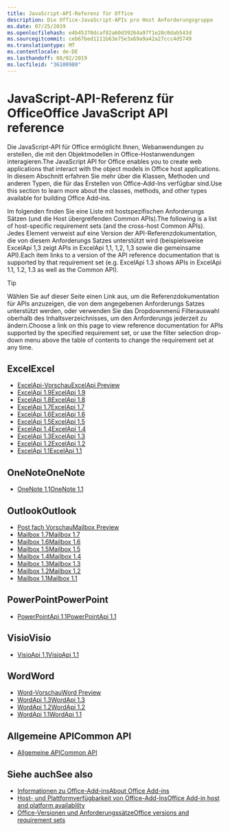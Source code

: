 ```yaml
---
title: JavaScript-API-Referenz für Office
description: Die Office-JavaScript-APIs pro Host Anforderungsgruppe
ms.date: 07/25/2019
ms.openlocfilehash: e4b45370dcaf82a60d39264a97f1e28c0dab543d
ms.sourcegitcommit: ceb67bed1111b63e75e3a69a9a42a27ccc4d5749
ms.translationtype: MT
ms.contentlocale: de-DE
ms.lasthandoff: 08/02/2019
ms.locfileid: "36100980"
---
```

# <a name="office-javascript-api-reference"></a><span data-ttu-id="e4c3c-103">JavaScript-API-Referenz für Office</span><span class="sxs-lookup"><span data-stu-id="e4c3c-103">Office JavaScript API reference</span></span>

<span data-ttu-id="e4c3c-104">Die JavaScript-API für Office ermöglicht Ihnen, Webanwendungen zu erstellen, die mit den Objektmodellen in Office-Hostanwendungen interagieren.</span><span class="sxs-lookup"><span data-stu-id="e4c3c-104">The JavaScript API for Office enables you to create web applications that interact with the object models in Office host applications.</span></span> <span data-ttu-id="e4c3c-105">In diesem Abschnitt erfahren Sie mehr über die Klassen, Methoden und anderen Typen, die für das Erstellen von Office-Add-Ins verfügbar sind.</span><span class="sxs-lookup"><span data-stu-id="e4c3c-105">Use this section to learn more about the classes, methods, and other types available for building Office Add-ins.</span></span>

<span data-ttu-id="e4c3c-106">Im folgenden finden Sie eine Liste mit hostspezifischen Anforderungs Sätzen (und die Host übergreifenden Common APIs).</span><span class="sxs-lookup"><span data-stu-id="e4c3c-106">The following is a list of host-specific requirement sets (and the cross-host Common APIs).</span></span> <span data-ttu-id="e4c3c-107">Jedes Element verweist auf eine Version der API-Referenzdokumentation, die von diesem Anforderungs Satzes unterstützt wird (beispielsweise ExcelApi 1,3 zeigt APIs in ExcelApi 1,1, 1,2, 1,3 sowie die gemeinsame API).</span><span class="sxs-lookup"><span data-stu-id="e4c3c-107">Each item links to a version of the API reference documentation that is supported by that requirement set (e.g. ExcelApi 1.3 shows APIs in ExcelApi 1.1, 1.2, 1.3 as well as the Common API).</span></span>

> [!TIP]
> <span data-ttu-id="e4c3c-108">Wählen Sie auf dieser Seite einen Link aus, um die Referenzdokumentation für APIs anzuzeigen, die von dem angegebenen Anforderungs Satzes unterstützt werden, oder verwenden Sie das Dropdownmenü Filterauswahl oberhalb des Inhaltsverzeichnisses, um den Anforderungs jederzeit zu ändern.</span><span class="sxs-lookup"><span data-stu-id="e4c3c-108">Choose a link on this page to view reference documentation for APIs supported by the specified requirement set, or use the filter selection drop-down menu above the table of contents to change the requirement set at any time.</span></span>

## <a name="excel"></a><span data-ttu-id="e4c3c-109">Excel</span><span class="sxs-lookup"><span data-stu-id="e4c3c-109">Excel</span></span>

- [<span data-ttu-id="e4c3c-110">ExcelApi-Vorschau</span><span class="sxs-lookup"><span data-stu-id="e4c3c-110">ExcelApi Preview</span></span>](/javascript/api/excel?view=excel-js-preview)
- [<span data-ttu-id="e4c3c-111">ExcelApi 1.9</span><span class="sxs-lookup"><span data-stu-id="e4c3c-111">ExcelApi 1.9</span></span>](/javascript/api/excel?view=excel-js-1.9)
- [<span data-ttu-id="e4c3c-112">ExcelApi 1.8</span><span class="sxs-lookup"><span data-stu-id="e4c3c-112">ExcelApi 1.8</span></span>](/javascript/api/excel?view=excel-js-1.8)
- [<span data-ttu-id="e4c3c-113">ExcelApi 1.7</span><span class="sxs-lookup"><span data-stu-id="e4c3c-113">ExcelApi 1.7</span></span>](/javascript/api/excel?view=excel-js-1.7)
- [<span data-ttu-id="e4c3c-114">ExcelApi 1.6</span><span class="sxs-lookup"><span data-stu-id="e4c3c-114">ExcelApi 1.6</span></span>](/javascript/api/excel?view=excel-js-1.6)
- [<span data-ttu-id="e4c3c-115">ExcelApi 1.5</span><span class="sxs-lookup"><span data-stu-id="e4c3c-115">ExcelApi 1.5</span></span>](/javascript/api/excel?view=excel-js-1.5)
- [<span data-ttu-id="e4c3c-116">ExcelApi 1.4</span><span class="sxs-lookup"><span data-stu-id="e4c3c-116">ExcelApi 1.4</span></span>](/javascript/api/excel?view=excel-js-1.4)
- [<span data-ttu-id="e4c3c-117">ExcelApi 1.3</span><span class="sxs-lookup"><span data-stu-id="e4c3c-117">ExcelApi 1.3</span></span>](/javascript/api/excel?view=excel-js-1.3)
- [<span data-ttu-id="e4c3c-118">ExcelApi 1.2</span><span class="sxs-lookup"><span data-stu-id="e4c3c-118">ExcelApi 1.2</span></span>](/javascript/api/excel?view=excel-js-1.2)
- [<span data-ttu-id="e4c3c-119">ExcelApi 1.1</span><span class="sxs-lookup"><span data-stu-id="e4c3c-119">ExcelApi 1.1</span></span>](/javascript/api/excel?view=excel-js-1.1)

## <a name="onenote"></a><span data-ttu-id="e4c3c-120">OneNote</span><span class="sxs-lookup"><span data-stu-id="e4c3c-120">OneNote</span></span>

- [<span data-ttu-id="e4c3c-121">OneNote 1,1</span><span class="sxs-lookup"><span data-stu-id="e4c3c-121">OneNote 1.1</span></span>](/javascript/api/onenote?view=onenote-js-1.1)

## <a name="outlook"></a><span data-ttu-id="e4c3c-122">Outlook</span><span class="sxs-lookup"><span data-stu-id="e4c3c-122">Outlook</span></span>

- [<span data-ttu-id="e4c3c-123">Post fach Vorschau</span><span class="sxs-lookup"><span data-stu-id="e4c3c-123">Mailbox Preview</span></span>](/javascript/api/outlook?view=outlook-js-preview)
- [<span data-ttu-id="e4c3c-124">Mailbox 1.7</span><span class="sxs-lookup"><span data-stu-id="e4c3c-124">Mailbox 1.7</span></span>](/javascript/api/outlook?view=outlook-js-1.7)
- [<span data-ttu-id="e4c3c-125">Mailbox 1.6</span><span class="sxs-lookup"><span data-stu-id="e4c3c-125">Mailbox 1.6</span></span>](/javascript/api/outlook?view=outlook-js-1.6)
- [<span data-ttu-id="e4c3c-126">Mailbox 1.5</span><span class="sxs-lookup"><span data-stu-id="e4c3c-126">Mailbox 1.5</span></span>](/javascript/api/outlook?view=outlook-js-1.5)
- [<span data-ttu-id="e4c3c-127">Mailbox 1.4</span><span class="sxs-lookup"><span data-stu-id="e4c3c-127">Mailbox 1.4</span></span>](/javascript/api/outlook?view=outlook-js-1.4)
- [<span data-ttu-id="e4c3c-128">Mailbox 1.3</span><span class="sxs-lookup"><span data-stu-id="e4c3c-128">Mailbox 1.3</span></span>](/javascript/api/outlook?view=outlook-js-1.3)
- [<span data-ttu-id="e4c3c-129">Mailbox 1.2</span><span class="sxs-lookup"><span data-stu-id="e4c3c-129">Mailbox 1.2</span></span>](/javascript/api/outlook?view=outlook-js-1.2)
- [<span data-ttu-id="e4c3c-130">Mailbox 1.1</span><span class="sxs-lookup"><span data-stu-id="e4c3c-130">Mailbox 1.1</span></span>](/javascript/api/outlook?view=outlook-js-1.1)

## <a name="powerpoint"></a><span data-ttu-id="e4c3c-131">PowerPoint</span><span class="sxs-lookup"><span data-stu-id="e4c3c-131">PowerPoint</span></span>

- [<span data-ttu-id="e4c3c-132">PowerPointApi 1,1</span><span class="sxs-lookup"><span data-stu-id="e4c3c-132">PowerPointApi 1.1</span></span>](/javascript/api/powerpoint?view=powerpoint-js-1.1)

## <a name="visio"></a><span data-ttu-id="e4c3c-133">Visio</span><span class="sxs-lookup"><span data-stu-id="e4c3c-133">Visio</span></span>

- [<span data-ttu-id="e4c3c-134">VisioApi 1,1</span><span class="sxs-lookup"><span data-stu-id="e4c3c-134">VisioApi 1.1</span></span>](/javascript/api/visio?view=visio-js-1.1)

## <a name="word"></a><span data-ttu-id="e4c3c-135">Word</span><span class="sxs-lookup"><span data-stu-id="e4c3c-135">Word</span></span>

- [<span data-ttu-id="e4c3c-136">Word-Vorschau</span><span class="sxs-lookup"><span data-stu-id="e4c3c-136">Word Preview</span></span>](/javascript/api/word?view=word-js-preview)
- [<span data-ttu-id="e4c3c-137">WordApi 1.3</span><span class="sxs-lookup"><span data-stu-id="e4c3c-137">WordApi 1.3</span></span>](/javascript/api/word?view=word-js-1.3)
- [<span data-ttu-id="e4c3c-138">WordApi 1.2</span><span class="sxs-lookup"><span data-stu-id="e4c3c-138">WordApi 1.2</span></span>](/javascript/api/word?view=word-js-1.2)
- [<span data-ttu-id="e4c3c-139">WordApi 1.1</span><span class="sxs-lookup"><span data-stu-id="e4c3c-139">WordApi 1.1</span></span>](/javascript/api/word?view=word-js-1.1)

## <a name="common-api"></a><span data-ttu-id="e4c3c-140">Allgemeine API</span><span class="sxs-lookup"><span data-stu-id="e4c3c-140">Common API</span></span>

- [<span data-ttu-id="e4c3c-141">Allgemeine API</span><span class="sxs-lookup"><span data-stu-id="e4c3c-141">Common API</span></span>](/javascript/api/office?view=common-js)

## <a name="see-also"></a><span data-ttu-id="e4c3c-142">Siehe auch</span><span class="sxs-lookup"><span data-stu-id="e4c3c-142">See also</span></span>

- [<span data-ttu-id="e4c3c-143">Informationen zu Office-Add-ins</span><span class="sxs-lookup"><span data-stu-id="e4c3c-143">About Office Add-ins</span></span>](/office/dev/add-ins/overview)
- [<span data-ttu-id="e4c3c-144">Host- und Plattformverfügbarkeit von Office-Add-Ins</span><span class="sxs-lookup"><span data-stu-id="e4c3c-144">Office Add-in host and platform availability</span></span>](/office/dev/add-ins/overview/office-add-in-availability)
- [<span data-ttu-id="e4c3c-145">Office-Versionen und Anforderungssätze</span><span class="sxs-lookup"><span data-stu-id="e4c3c-145">Office versions and requirement sets</span></span>](/office/dev/add-ins/develop/office-versions-and-requirement-sets)
